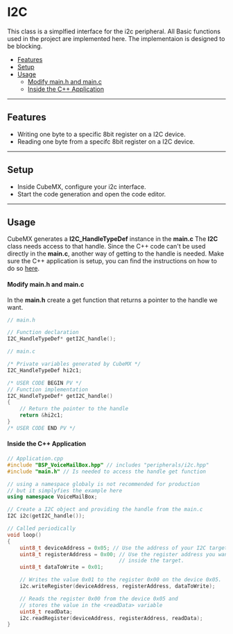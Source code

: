 # I2C
This class is a simplfied interface for the i2c peripheral.
All Basic functions used in the project are implemented here.
The implementaion is designed to be blocking.

- [Features](#features)
- [Setup](#setup)
- [Usage](#usage)
    - [Modify main.h and main.c](#modify-mainh-and-mainc)
    - [Inside the C++ Application](#inside-the-c-application)

---
## Features
- Writing one byte to a specific 8bit register on a I2C device.
- Reading one byte from a specifc 8bit register on a I2C device.

---
## Setup    
- Inside CubeMX, configure your i2c interface.
- Start the code generation and open the code editor.

---
## Usage
CubeMX generates a **I2C_HandleTypeDef** instance in the **main.c**
The **I2C** class needs access to that handle. Since the C++ code can't be used directly in the **main.c**, another way of getting to the handle is needed.
Make sure the C++ application is setup, you can find the instructions on how to do so [here](CppFromC.md).

#### Modify main.h and main.c
In the **main.h** create a get function that returns a pointer to the handle we want.
``` C
// main.h

// Function declaration
I2C_HandleTypeDef* getI2C_handle();
```

``` C
// main.c

/* Private variables generated by CubeMX */
I2C_HandleTypeDef hi2c1;

/* USER CODE BEGIN PV */
// Function implementation
I2C_HandleTypeDef* getI2C_handle()
{
    // Return the pointer to the handle
    return &hi2c1;
}
/* USER CODE END PV */
```

#### Inside the C++ Application
``` C++ 
// Application.cpp
#include "BSP_VoiceMailBox.hpp" // includes "peripherals/i2c.hpp"
#include "main.h" // Is needed to access the handle get function

// using a namespace globaly is not recommended for production
// but it simplyfies the example here
using namespace VoiceMailBox; 

// Create a I2C object and providing the handle from the main.c
I2C i2c(getI2C_handle());

// Called periodically
void loop()
{
    uint8_t deviceAddress = 0x05; // Use the address of your I2C target
    uint8_t registerAddress = 0x00; // Use the register address you want to read/write to, 
                                    // inside the target.
    uint8_t dataToWrite = 0x01;

    // Writes the value 0x01 to the register 0x00 on the device 0x05.
    i2c.writeRegister(deviceAddress, registerAddress, dataToWrite);

    // Reads the register 0x00 from the device 0x05 and
    // stores the value in the <readData> variable
    uint8_t readData;
    i2c.readRegister(deviceAddress, registerAddress, readData);
}
```